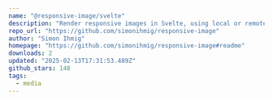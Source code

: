 ```yaml
---
name: "@responsive-image/svelte"
description: "Render responsive images in Svelte, using local or remote sources."
repo_url: "https://github.com/simonihmig/responsive-image"
author: "Simon Ihmig"
homepage: "https://github.com/simonihmig/responsive-image#readme"
downloads: 2
updated: "2025-02-13T17:31:53.489Z"
github_stars: 148
tags: 
  - media
---
```

